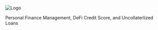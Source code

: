 ![Logo](https://i.imgur.com/hsS1oNC.png)

Personal Finance Management, DeFi Credit Score, and Uncollaterlized Loans
